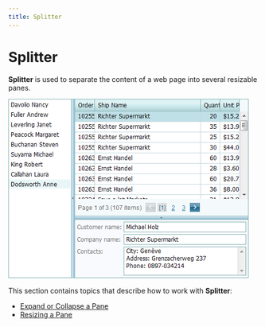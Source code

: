 ```yaml
---
title: Splitter
---
```

# Splitter
**Splitter** is used to separate the content of a web page into several resizable panes.

![ASPxSplitter-MainPage](../images/Img11164.png)

This section contains topics that describe how to work with **Splitter**:

* [Expand or Collapse a Pane](../../interface-elements-for-web/articles/splitter/expand-or-collapse-a-pane.md)
* [Resizing a Pane](../../interface-elements-for-web/articles/splitter/resizing-a-pane.md)